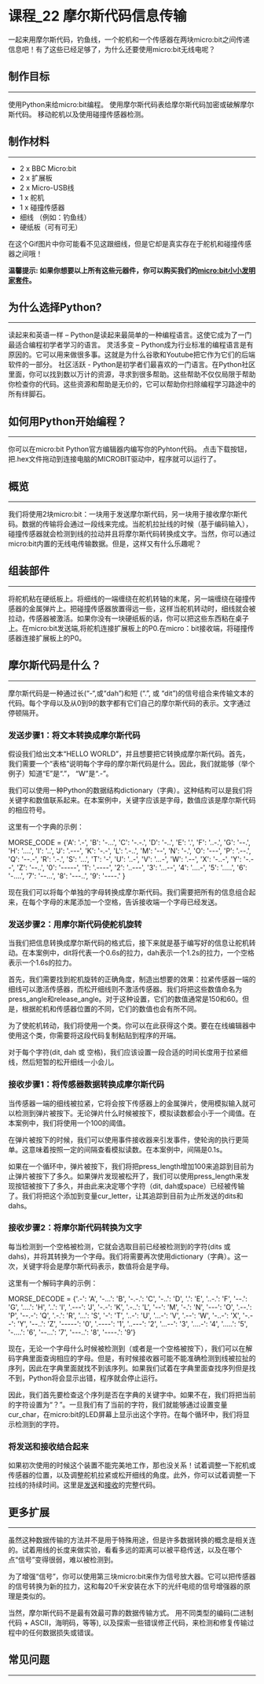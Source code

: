 # 课程_22 摩尔斯代码信息传输

一起来用摩尔斯代码，钓鱼线，一个舵机和一个传感器在两块micro:bit之间传递信息吧！有了这些已经足够了，为什么还要使用micro:bit无线电呢？


## 制作目标  
---

使用Python来给micro:bit编程。
使用摩尔斯代码表给摩尔斯代码加密或破解摩尔斯代码。
移动舵机以及使用碰撞传感器检测。


## 制作材料
---

- 2 x BBC Micro:bit
- 2 x 扩展板
- 2 x Micro-USB线
- 1 x 舵机
- 1 x 碰撞传感器
- 细线 （例如：钓鱼线）
- 硬纸板（可有可无）

在这个Gif图片中你可能看不见这跟细线，但是它却是真实存在于舵机和碰撞传感器之间哦！

**温馨提示: 如果你想要以上所有这些元器件，你可以购买我们的[micro:bit小小发明家套件](https://item.taobao.com/item.htm?spm=a230r.7195193.1997079397.9.z3IMPf&id=564707672256&abbucket=5)。**


## 为什么选择Python?  
---

读起来和英语一样 – Python是读起来最简单的一种编程语言。这使它成为了一门最适合编程初学者学习的语言。
灵活多变 – Python成为行业标准的编程语言是有原因的。它可以用来做很多事。这就是为什么谷歌和Youtube把它作为它们的后端软件的一部分。 社区活跃 - Python是初学者们最喜欢的一门语言。在Python社区里面，你可以找到数以万计的资源，寻求到很多帮助。这些帮助不仅仅局限于帮助你检查你的代码。这些资源和帮助是无价的，它可以帮助你扫除编程学习路途中的所有绊脚石。


## 如何用Python开始编程？  
---

你可以在micro:bit Python官方编辑器内编写你的Pyhton代码。 点击下载按钮，把.hex文件拖动到连接电脑的MICROBIT驱动中，程序就可以运行了。

## 概览  
---

我们将使用2块micro:bit：一块用于发送摩尔斯代码，另一块用于接收摩尔斯代码。数据的传输将会通过一段线来完成。当舵机拉扯线的时候（基于编码输入），碰撞传感器就会检测到线的拉动并且将摩尔斯代码转换成文字。当然，你可以通过micro:bit内置的无线电传输数据。但是，这样又有什么乐趣呢？

## 组装部件  
---

将舵机粘在硬纸板上。将细线的一端缠绕在舵机转轴的末尾，另一端缠绕在碰撞传感器的金属弹片上。把碰撞传感器放置得远一些，这样当舵机转动时，细线就会被拉动，传感器被激活。如果你没有一块硬纸板的话，你可以把这些东西粘在桌子上。在micro:bit发送端,将舵机连接扩展板上的P0.在micro：bit接收端，将碰撞传感器连接扩展板上的P0。


## 摩尔斯代码是什么？  
---

摩尔斯代码是一种通过长(“-“,或“dah”)和短 (“.”, 或 “dit”)的信号组合来传输文本的代码。每个字母以及从0到9的数字都有它们自己的摩尔斯代码的表示。文字通过停顿隔开。


### 发送步骤1：将文本转换成摩尔斯代码  

假设我们给出文本“HELLO WORLD”，并且想要把它转换成摩尔斯代码。首先，我们需要一个“表格”说明每个字母的摩尔斯代码是什么。因此，我们就能够（举个例子）知道“E”是“.”， “W”是“.-”。

我们可以使用一种Python的数据结构dictionary（字典）。这种结构可以是我们将关键字和数值联系起来。在本案例中，关键字应该是字母，数值应该是摩尔斯代码的相应符号。

这里有一个字典的示例：


MORSE_CODE = {'A': '.-', 'B': '-...', 'C': '-.-.', 'D': '-..', 'E': '.', 'F': '..-.', 'G': '--.', 'H': '....', 'I': '..', 'J': '.---', 'K': '-.-', 'L': '.-..', 'M': '--', 'N': '-.', 'O': '---', 'P': '.--.', 'Q': '--.-', 'R': '.-.', 'S': '...', 'T': '-', 'U': '..-', 'V': '...-', 'W': '.--', 'X': '-..-', 'Y': '-.--', 'Z': '--..', '0': '-----', '1': '.----', '2': '..---', '3': '...--', '4': '....-', '5': '.....', '6': '-....', '7': '--...', '8': '---..', '9': '----.' }


现在我们可以将每个单独的字母转换成摩尔斯代码。我们需要把所有的信息组合起来，在每个字母的末尾添加一个空格，告诉接收端一个字母已经发送。


### 发送步骤2：用摩尔斯代码使舵机旋转  

当我们把信息转换成摩尔斯代码的格式后，接下来就是基于编写好的信息让舵机转动。在本案例中，dit将代表一个0.6s的拉力，dah表示一个1.2s的拉力，一个空格表示一个1.6s的拉力。

首先，我们需要找到舵机旋转的正确角度，制造出想要的效果：拉紧传感器一端的细线可以激活传感器，而松开细线则不激活传感器。我们将把这些数值命名为press_angle和release_angle。对于这种设置，它们的数值通常是150和60。但是，根据舵机和传感器位置的不同，它们的数值也会有所不同。

为了使舵机转动，我们将使用一个类。你可以在此获得这个类。要在在线编辑器中使用这个类，你需要将这段代码复制粘贴到程序的开端。

对于每个字符(dit, dah 或 空格)，我们应该设置一段合适的时间长度用于拉紧细线，然后短暂的松开细线一小会儿。 

### 接收步骤1：将传感器数据转换成摩尔斯代码  

当传感器一端的细线被拉紧，它将会按下传感器上的金属弹片，使用模拟输入就可以检测到弹片被按下。无论弹片什么时候被按下，模拟读数都会小于一个阈值。在本案例中，我们将使用一个100的阈值。

在弹片被按下的时候，我们可以使用事件接收器来引发事件，使轮询的执行更简单。这意味着按照一定的间隔查看模拟读数。在本案例中，间隔是0.1s。

如果在一个循环中，弹片被按下，我们将把press_length增加100来追踪到目前为止弹片被按下了多久。如果弹片发现被松开了，我们可以使用press_length来发现按钮被按下了多久，并由此来决定哪个字符（dit, dah或space）已经被传输了。我们将把这个添加到变量cur_letter，让其追踪到目前为止所发送的dits和dahs。

### 接收步骤2：将摩尔斯代码转换为文字  

每当检测到一个空格被检测，它就会选取目前已经被检测到的字符(dits 或 dahs)，并将其转换为一个字母。我们将需要再次使用dictionary（字典）。这一次，关键字将会是摩尔斯代码表示，数值将会是字母。

这里有一个解码字典的示例：


MORSE_DECODE = {'.-': 'A', '-...': 'B', '-.-.': 'C', '-..': 'D', '.': 'E', '..-.': 'F', '--.': 'G', '....': 'H', '..': 'I', '.---': 'J', '-.-': 'K', '.-..': 'L', '--': 'M', '-.': 'N', '---': 'O', '.--.': 'P', '--.-': 'Q', '.-.': 'R', '...': 'S', '-': 'T', '..-': 'U', '...-': 'V', '.--': 'W', '-..-': 'X', '-.--': 'Y', '--..': 'Z', '-----': '0', '.----': '1', '..---': '2', '...--': '3', '....-': '4', '.....': '5', '-....': '6', '--...': '7', '---..': '8', '----.': '9'}

现在，无论一个字母什么时候被检测到（或者是一个空格被按下），我们可以在解码字典里面查询相应的字母。但是，有时候接收器可能不能准确检测到线被拉扯的序列，因此在字典里面就找不到该序列。如果我们试着在字典里面查找序列但是找不到，Python将会显示出错，程序就会停止运行。

因此，我们首先要检查这个序列是否在字典的关键字中。如果不在，我们将把当前的字符设置为“？”。一旦我们有了当前的字符，我们就能够通过设置变量cur_char，在micro:bit的LED屏幕上显示出这个字符。在每个循环中，我们将显示检测到的字符。


### 将发送和接收结合起来  

如果初次使用的时候这个装置不能完美地工作，那也没关系！试着调整一下舵机或传感器的位置，以及调整舵机拉紧或松开细线的角度。此外，你可以试着调整一下拉线的持续时间。这里是[发送](https://pastebin.com/Qm7ZjxHJ)和[接收](https://pastebin.com/JLEkPyYS)的完整代码。 


## 更多扩展
---

虽然这种数据传输的方法并不是用于特殊用途，但是许多数据转换的概念是相关连的。试着用线的长度来做实验，看看多远的距离可以被平稳传送，以及在哪个点“信号”变得很弱，难以被检测到。

为了增强“信号”，你可以使用第三块micro:bit来作为信号放大器。它可以把传感器的信号转换为新的拉力，这和每20千米安装在水下的光纤电缆的信号增强器的原理是类似的。

当然，摩尔斯代码不是最有效最可靠的数据传输方式。 用不同类型的编码(二进制代码 + ASCII，海明码，等等), 以及探索一些错误修正代码，来检测和修复传输过程中的任何数据损失或错误。 

## 常见问题
---